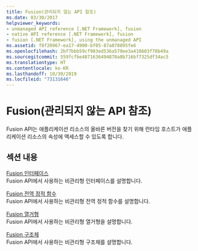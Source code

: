 ```yaml
---
title: Fusion(관리되지 않는 API 참조)
ms.date: 03/30/2017
helpviewer_keywords:
- unmanaged API reference [.NET Framework], fusion
- native API reference [.NET Framework], fusion
- fusion [.NET Framework], using the unmanaged API
ms.assetid: f8f20967-ea17-4900-bf05-87a078095fe6
ms.openlocfilehash: 2bf7bbb59cf983ed536a579ee3a418603f78b49a
ms.sourcegitcommit: 559fcfbe4871636494870a8b716bf7325df34ac5
ms.translationtype: HT
ms.contentlocale: ko-KR
ms.lasthandoff: 10/30/2019
ms.locfileid: "73131646"
---
```

# <a name="fusion-unmanaged-api-reference"></a>Fusion(관리되지 않는 API 참조)
Fusion API는 애플리케이션 리소스의 올바른 버전을 찾기 위해 런타임 호스트가 애플리케이션 리소스의 속성에 액세스할 수 있도록 합니다.  
  
## <a name="in-this-section"></a>섹션 내용  
 [Fusion 인터페이스](fusion-interfaces.md)  
 Fusion API에서 사용하는 비관리형 인터페이스를 설명합니다.  
  
 [Fusion 전역 정적 함수](fusion-global-static-functions.md)  
 Fusion API에서 사용하는 비관리형 전역 정적 함수를 설명합니다.  
  
 [Fusion 열거형](fusion-enumerations.md)  
 Fusion API에서 사용하는 비관리형 열거형을 설명합니다.  
  
 [Fusion 구조체](fusion-structures.md)  
 Fusion API에서 사용하는 비관리형 구조체를 설명합니다.
